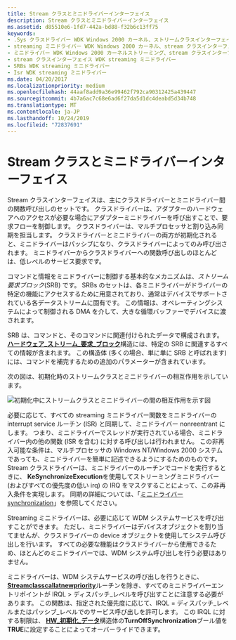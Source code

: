 ```yaml
---
title: Stream クラスとミニドライバーインターフェイス
description: Stream クラスとミニドライバーインターフェイス
ms.assetid: d85510e6-1fd7-442a-bd88-f32b6c13ff75
keywords:
- .Sys クラスドライバー WDK Windows 2000 カーネル、ストリームクラスインターフェイス
- streaming ミニドライバー WDK Windows 2000 カーネル、stream クラスインターフェイス
- ミニドライバー WDK Windows 2000 カーネルストリーミング、stream クラスインターフェイス
- stream クラスインターフェイス WDK streaming ミニドライバー
- SRBs WDK streaming ミニドライバー
- Isr WDK streaming ミニドライバー
ms.date: 04/20/2017
ms.localizationpriority: medium
ms.openlocfilehash: 44aaf8add9a36e99462f792ca90312425a439447
ms.sourcegitcommit: 4b7a6ac7c68e6ad6f27da5d1dc4deabd5d34b748
ms.translationtype: MT
ms.contentlocale: ja-JP
ms.lasthandoff: 10/24/2019
ms.locfileid: "72837691"
---
```

# <a name="stream-class-and-minidriver-interface"></a>Stream クラスとミニドライバーインターフェイス





Stream クラスインターフェイスは、主にクラスドライバーとミニドライバー間の関数呼び出しのセットです。 クラスドライバーは、アダプターのハードウェアへのアクセスが必要な場合にアダプターミニドライバーを呼び出すことで、要求フローを制御します。 クラスドライバーは、マルチプロセッサと割り込み同期を担当します。 クラスドライバーとミニドライバーの両方が初期化されると、ミニドライバーはパッシブになり、クラスドライバーによってのみ呼び出されます。 ミニドライバーからクラスドライバーへの関数呼び出しのほとんどは、低レベルのサービス要求です。

コマンドと情報をミニドライバーに制御する基本的なメカニズムは、*ストリーム要求ブロック*(SRB) です。 SRBs のセットは、各ミニドライバーがドライバーの特定の機能にアクセスするために用意されており、通常はデバイスでサポートされている各データストリームに固有です。 この情報は、オペレーティングシステムによって制御される DMA を介して、大きな循環バッファーでデバイスに渡されます。

SRB は、コマンドと、そのコマンドに関連付けられたデータで構成されます。 [**ハードウェア\_ストリーム\_要求\_ブロック**](https://docs.microsoft.com/windows-hardware/drivers/ddi/strmini/ns-strmini-_hw_stream_request_block)構造には、特定の SRB に関連するすべての情報が含まれます。 この構造体 (多くの場合、単に単に SRB と呼ばれます) には、コマンドを補完するための追加のパラメーターが含まれています。

次の図は、初期化時のストリームクラスとミニドライバーの相互作用を示しています。

![初期化中にストリームクラスとミニドライバーの間の相互作用を示す図](images/stclassi.png)

必要に応じて、すべての streaming ミニドライバー関数をミニドライバーの interrupt service ルーチン (ISR) と同期して、ミニドライバー nonreentrant にします。 つまり、ミニドライバーでスレッドが実行されている場合、ミニドライバー内の他の関数 (ISR を含む) に対する呼び出しは行われません。 この非再入可能な条件は、マルチプロセッサの Windows NT/Windows 2000 システムであっても、ミニドライバーを簡単に記述できるようにするためのものです。 Stream クラスドライバーは、ミニドライバーのルーチンでコードを実行するときに、 **KeSynchronizeExecution**を使用してストリーミングミニドライバー (およびすべての優先度の低い irq) の IRQ をマスクすることによって、この非再入条件を実現します。 同期の詳細については、「[ミニドライバー synchronization](minidriver-synchronization.md)」を参照してください。

Streaming ミニドライバーは、必要に応じて WDM システムサービスを呼び出すことができます。 ただし、ミニドライバーはデバイスオブジェクトを割り当てませんが、クラスドライバーの device オブジェクトを使用してシステム呼び出しを行います。 すべての必要な機能はクラスドライバーから使用できるため、ほとんどのミニドライバーでは、WDM システム呼び出しを行う必要はありません。

ミニドライバーは、WDM システムサービスの呼び出しを行うときに、 [**Streamclasscallatnewpriority**](https://docs.microsoft.com/windows-hardware/drivers/ddi/strmini/nf-strmini-streamclasscallatnewpriority)ルーチンを除き、すべてのミニドライバーエントリポイントが IRQL &gt; ディスパッチ\_レベルを呼び出すことに注意する必要があります。 この関数は、指定された優先度に応じて、IRQL = ディスパッチ\_レベルまたはパッシブ\_レベルでのサービス呼び出しを許可します。 この IRQL に対する制限は、 [**HW\_初期化\_データ**](https://docs.microsoft.com/windows-hardware/drivers/ddi/strmini/ns-strmini-_hw_initialization_data)構造体の**TurnOffSynchronization**ブール値を**TRUE**に設定することによってオーバーライドできます。

 

 




